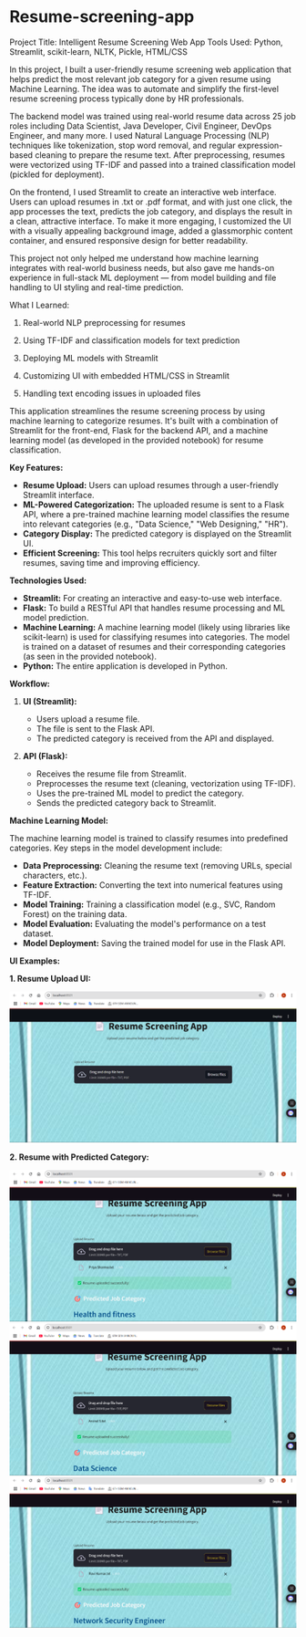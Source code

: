 # Resume-screening-app
Project Title: Intelligent Resume Screening Web App
Tools Used: Python, Streamlit, scikit-learn, NLTK, Pickle, HTML/CSS

In this project, I built a user-friendly resume screening web application that helps predict the most relevant job category for a given resume using Machine Learning. The idea was to automate and simplify the first-level resume screening process typically done by HR professionals.

The backend model was trained using real-world resume data across 25 job roles including Data Scientist, Java Developer, Civil Engineer, DevOps Engineer, and many more. I used Natural Language Processing (NLP) techniques like tokenization, stop word removal, and regular expression-based cleaning to prepare the resume text. After preprocessing, resumes were vectorized using TF-IDF and passed into a trained classification model (pickled for deployment).

On the frontend, I used Streamlit to create an interactive web interface. Users can upload resumes in .txt or .pdf format, and with just one click, the app processes the text, predicts the job category, and displays the result in a clean, attractive interface. To make it more engaging, I customized the UI with a visually appealing background image, added a glassmorphic content container, and ensured responsive design for better readability.

This project not only helped me understand how machine learning integrates with real-world business needs, but also gave me hands-on experience in full-stack ML deployment — from model building and file handling to UI styling and real-time prediction.

What I Learned:

1) Real-world NLP preprocessing for resumes

2) Using TF-IDF and classification models for text prediction

3) Deploying ML models with Streamlit

4) Customizing UI with embedded HTML/CSS in Streamlit

5) Handling text encoding issues in uploaded files

This application streamlines the resume screening process by using machine learning to categorize resumes. It's built with a combination of Streamlit for the front-end, Flask for the backend API, and a machine learning model (as developed in the provided notebook) for resume classification.

**Key Features:**

* **Resume Upload:** Users can upload resumes through a user-friendly Streamlit interface.
* **ML-Powered Categorization:** The uploaded resume is sent to a Flask API, where a pre-trained machine learning model classifies the resume into relevant categories (e.g., "Data Science," "Web Designing," "HR").
* **Category Display:** The predicted category is displayed on the Streamlit UI.
* **Efficient Screening:** This tool helps recruiters quickly sort and filter resumes, saving time and improving efficiency.

**Technologies Used:**

* **Streamlit:** For creating an interactive and easy-to-use web interface.
* **Flask:** To build a RESTful API that handles resume processing and ML model prediction.
* **Machine Learning:** A machine learning model (likely using libraries like scikit-learn) is used for classifying resumes into categories.  The model is trained on a dataset of resumes and their corresponding categories (as seen in the provided notebook).
* **Python:** The entire application is developed in Python.

**Workflow:**

1.  **UI (Streamlit):**
    * Users upload a resume file.
    * The file is sent to the Flask API.
    * The predicted category is received from the API and displayed.

2.  **API (Flask):**
    * Receives the resume file from Streamlit.
    * Preprocesses the resume text (cleaning, vectorization using TF-IDF).
    * Uses the pre-trained ML model to predict the category.
    * Sends the predicted category back to Streamlit.

**Machine Learning Model:**

The machine learning model is trained to classify resumes into predefined categories.  Key steps in the model development include:

* **Data Preprocessing:** Cleaning the resume text (removing URLs, special characters, etc.).
* **Feature Extraction:** Converting the text into numerical features using TF-IDF.
* **Model Training:** Training a classification model (e.g., SVC, Random Forest) on the training data.
* **Model Evaluation:** Evaluating the model's performance on a test dataset.
* **Model Deployment:** Saving the trained model for use in the Flask API.

**UI Examples:**

**1. Resume Upload UI:**

![Home Page](https://github.com/profitter261/Resume-screening-app/blob/main/Dashboard/Screenshot%202025-04-09%20232402.png?raw=true)

**2. Resume with Predicted Category:**

![Results](https://github.com/profitter261/Resume-screening-app/blob/main/Dashboard/Screenshot%202025-04-09%20232328.png)
![Results](https://github.com/profitter261/Resume-screening-app/blob/main/Dashboard/Screenshot%202025-04-09%20232343.png)
![Results](https://github.com/profitter261/Resume-screening-app/blob/main/Dashboard/Screenshot%202025-04-09%20232301.png)

